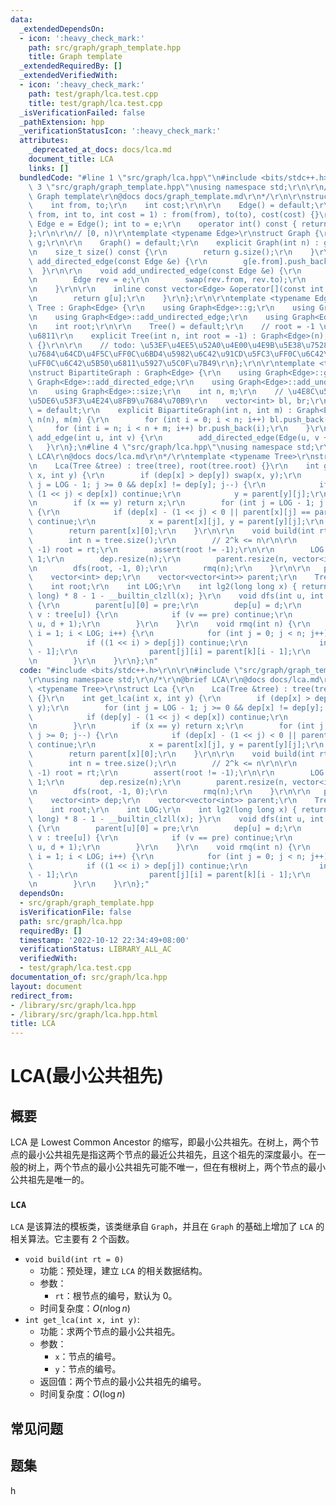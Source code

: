 ```yaml
---
data:
  _extendedDependsOn:
  - icon: ':heavy_check_mark:'
    path: src/graph/graph_template.hpp
    title: Graph template
  _extendedRequiredBy: []
  _extendedVerifiedWith:
  - icon: ':heavy_check_mark:'
    path: test/graph/lca.test.cpp
    title: test/graph/lca.test.cpp
  _isVerificationFailed: false
  _pathExtension: hpp
  _verificationStatusIcon: ':heavy_check_mark:'
  attributes:
    _deprecated_at_docs: docs/lca.md
    document_title: LCA
    links: []
  bundledCode: "#line 1 \"src/graph/lca.hpp\"\n#include <bits/stdc++.h>\r\n\r\n#line\
    \ 3 \"src/graph/graph_template.hpp\"\nusing namespace std;\r\n\r\n/*\r\n@brief\
    \ Graph template\r\n@docs docs/graph_template.md\r\n*/\r\n\r\nstruct Edge {\r\n\
    \    int from, to;\r\n    int cost;\r\n\r\n    Edge() = default;\r\n    Edge(int\
    \ from, int to, int cost = 1) : from(from), to(to), cost(cost) {}\r\n\r\n    //\
    \ Edge e = Edge(); int to = e;\r\n    operator int() const { return to; }\r\n\
    };\r\n\r\n// [0, n)\r\ntemplate <typename Edge>\r\nstruct Graph {\r\n    vector<vector<Edge>>\
    \ g;\r\n\r\n    Graph() = default;\r\n    explicit Graph(int n) : g(n) {}\r\n\r\
    \n    size_t size() const {\r\n        return g.size();\r\n    }\r\n\r\n    void\
    \ add_directed_edge(const Edge &e) {\r\n        g[e.from].push_back(e);\r\n  \
    \  }\r\n\r\n    void add_undirected_edge(const Edge &e) {\r\n        g[e.from].push_back(e);\r\
    \n        Edge rev = e;\r\n        swap(rev.from, rev.to);\r\n        g[rev.from].push_back(rev);\r\
    \n    }\r\n\r\n    inline const vector<Edge> &operator[](const int &u) const {\r\
    \n        return g[u];\r\n    }\r\n};\r\n\r\ntemplate <typename Edge>\r\nstruct\
    \ Tree : Graph<Edge> {\r\n    using Graph<Edge>::g;\r\n    using Graph<Edge>::add_directed_edge;\r\
    \n    using Graph<Edge>::add_undirected_edge;\r\n    using Graph<Edge>::size;\r\
    \n    int root;\r\n\r\n    Tree() = default;\r\n    // root = -1 \u4E3A\u65E0\u6839\
    \u6811\r\n    explicit Tree(int n, int root = -1) : Graph<Edge>(n), root(root)\
    \ {}\r\n\r\n    // todo: \u53EF\u4EE5\u52A0\u4E00\u4E9B\u5E38\u7528\u7684\u6811\
    \u7684\u64CD\u4F5C\uFF0C\u6BD4\u5982\u6C42\u91CD\u5FC3\uFF0C\u6C42\u76F4\u5F84\
    \uFF0C\u6C42\u5B50\u6811\u5927\u5C0F\u7B49\r\n};\r\n\r\ntemplate <typename Edge>\r\
    \nstruct BipartiteGraph : Graph<Edge> {\r\n    using Graph<Edge>::g;\r\n    using\
    \ Graph<Edge>::add_directed_edge;\r\n    using Graph<Edge>::add_undirected_edge;\r\
    \n    using Graph<Edge>::size;\r\n    int n, m;\r\n    // \u4E8C\u5206\u56FE\u7684\
    \u5DE6\u53F3\u4E24\u8FB9\u7684\u70B9\r\n    vector<int> bl, br;\r\n\r\n    BipartiteGraph()\
    \ = default;\r\n    explicit BipartiteGraph(int n, int m) : Graph<Edge>(n + m),\
    \ n(n), m(m) {\r\n        for (int i = 0; i < n; i++) bl.push_back(i);\r\n   \
    \     for (int i = n; i < n + m; i++) br.push_back(i);\r\n    }\r\n\r\n    void\
    \ add_edge(int u, int v) {\r\n        add_directed_edge(Edge(u, v + n));\r\n \
    \   }\r\n};\n#line 4 \"src/graph/lca.hpp\"\nusing namespace std;\r\n/*\r\n@brief\
    \ LCA\r\n@docs docs/lca.md\r\n*/\r\ntemplate <typename Tree>\r\nstruct Lca {\r\
    \n    Lca(Tree &tree) : tree(tree), root(tree.root) {}\r\n    int get_lca(int\
    \ x, int y) {\r\n        if (dep[x] > dep[y]) swap(x, y);\r\n        for (int\
    \ j = LOG - 1; j >= 0 && dep[x] != dep[y]; j--) {\r\n            if (dep[y] -\
    \ (1 << j) < dep[x]) continue;\r\n            y = parent[y][j];\r\n        }\r\
    \n        if (x == y) return x;\r\n        for (int j = LOG - 1; j >= 0; j--)\
    \ {\r\n            if (dep[x] - (1 << j) < 0 || parent[x][j] == parent[y][j])\
    \ continue;\r\n            x = parent[x][j], y = parent[y][j];\r\n        }\r\n\
    \        return parent[x][0];\r\n    }\r\n\r\n    void build(int rt = -1) {\r\n\
    \        int n = tree.size();\r\n        // 2^k <= n\r\n\r\n        if (rt !=\
    \ -1) root = rt;\r\n        assert(root != -1);\r\n\r\n        LOG = lg2(n) +\
    \ 1;\r\n        dep.resize(n);\r\n        parent.resize(n, vector<int>(LOG, -1));\r\
    \n        dfs(root, -1, 0);\r\n        rmq(n);\r\n    }\r\n\r\n   private:\r\n\
    \    vector<int> dep;\r\n    vector<vector<int>> parent;\r\n    Tree &tree;\r\n\
    \    int root;\r\n    int LOG;\r\n    int lg2(long long x) { return sizeof(long\
    \ long) * 8 - 1 - __builtin_clzll(x); }\r\n    void dfs(int u, int pre, int d)\
    \ {\r\n        parent[u][0] = pre;\r\n        dep[u] = d;\r\n        for (auto\
    \ v : tree[u]) {\r\n            if (v == pre) continue;\r\n            dfs(v,\
    \ u, d + 1);\r\n        }\r\n    }\r\n    void rmq(int n) {\r\n        for (int\
    \ i = 1; i < LOG; i++) {\r\n            for (int j = 0; j < n; j++) {\r\n    \
    \            if ((1 << i) > dep[j]) continue;\r\n                int k = parent[j][i\
    \ - 1];\r\n                parent[j][i] = parent[k][i - 1];\r\n            }\r\
    \n        }\r\n    }\r\n};\n"
  code: "#include <bits/stdc++.h>\r\n\r\n#include \"src/graph/graph_template.hpp\"\
    \r\nusing namespace std;\r\n/*\r\n@brief LCA\r\n@docs docs/lca.md\r\n*/\r\ntemplate\
    \ <typename Tree>\r\nstruct Lca {\r\n    Lca(Tree &tree) : tree(tree), root(tree.root)\
    \ {}\r\n    int get_lca(int x, int y) {\r\n        if (dep[x] > dep[y]) swap(x,\
    \ y);\r\n        for (int j = LOG - 1; j >= 0 && dep[x] != dep[y]; j--) {\r\n\
    \            if (dep[y] - (1 << j) < dep[x]) continue;\r\n            y = parent[y][j];\r\
    \n        }\r\n        if (x == y) return x;\r\n        for (int j = LOG - 1;\
    \ j >= 0; j--) {\r\n            if (dep[x] - (1 << j) < 0 || parent[x][j] == parent[y][j])\
    \ continue;\r\n            x = parent[x][j], y = parent[y][j];\r\n        }\r\n\
    \        return parent[x][0];\r\n    }\r\n\r\n    void build(int rt = -1) {\r\n\
    \        int n = tree.size();\r\n        // 2^k <= n\r\n\r\n        if (rt !=\
    \ -1) root = rt;\r\n        assert(root != -1);\r\n\r\n        LOG = lg2(n) +\
    \ 1;\r\n        dep.resize(n);\r\n        parent.resize(n, vector<int>(LOG, -1));\r\
    \n        dfs(root, -1, 0);\r\n        rmq(n);\r\n    }\r\n\r\n   private:\r\n\
    \    vector<int> dep;\r\n    vector<vector<int>> parent;\r\n    Tree &tree;\r\n\
    \    int root;\r\n    int LOG;\r\n    int lg2(long long x) { return sizeof(long\
    \ long) * 8 - 1 - __builtin_clzll(x); }\r\n    void dfs(int u, int pre, int d)\
    \ {\r\n        parent[u][0] = pre;\r\n        dep[u] = d;\r\n        for (auto\
    \ v : tree[u]) {\r\n            if (v == pre) continue;\r\n            dfs(v,\
    \ u, d + 1);\r\n        }\r\n    }\r\n    void rmq(int n) {\r\n        for (int\
    \ i = 1; i < LOG; i++) {\r\n            for (int j = 0; j < n; j++) {\r\n    \
    \            if ((1 << i) > dep[j]) continue;\r\n                int k = parent[j][i\
    \ - 1];\r\n                parent[j][i] = parent[k][i - 1];\r\n            }\r\
    \n        }\r\n    }\r\n};"
  dependsOn:
  - src/graph/graph_template.hpp
  isVerificationFile: false
  path: src/graph/lca.hpp
  requiredBy: []
  timestamp: '2022-10-12 22:34:49+08:00'
  verificationStatus: LIBRARY_ALL_AC
  verifiedWith:
  - test/graph/lca.test.cpp
documentation_of: src/graph/lca.hpp
layout: document
redirect_from:
- /library/src/graph/lca.hpp
- /library/src/graph/lca.hpp.html
title: LCA
---
```

# LCA(最小公共祖先)

## 概要
LCA 是 Lowest Common Ancestor 的缩写，即最小公共祖先。在树上，两个节点的最小公共祖先是指这两个节点的最近公共祖先，且这个祖先的深度最小。在一般的树上，两个节点的最小公共祖先可能不唯一，但在有根树上，两个节点的最小公共祖先是唯一的。

### `LCA`
`LCA` 是该算法的模板类，该类继承自 `Graph`，并且在 `Graph` 的基础上增加了 `LCA` 的相关算法。它主要有 2 个函数。
- `void build(int rt = 0)`
  - 功能：预处理，建立 `LCA` 的相关数据结构。
  - 参数：
    - `rt`：根节点的编号，默认为 0。
  - 时间复杂度：$O(n\log n)$
- `int get_lca(int x, int y)`: 
  - 功能：求两个节点的最小公共祖先。
  - 参数：
    - `x`：节点的编号。
    - `y`：节点的编号。
  - 返回值：两个节点的最小公共祖先的编号。
  - 时间复杂度：$O(\log n)$


## 常见问题

## 题集
h